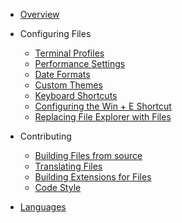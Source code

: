 - [Overview](/)
- Configuring Files
  - [Terminal Profiles](/articles/terminal-profiles.md)
  - [Performance Settings](/articles/performance-settings.md)
  - [Date Formats](/articles/date-formats.md)
  - [Custom Themes](/articles/custom-themes.md)
  - [Keyboard Shortcuts](/articles/keyboard-shortcuts.md)
  - [Configuring the Win + E Shortcut](/articles/configure-win-e.md)
  - [Replacing File Explorer with Files](/articles/replace-file-explorer.md)

- Contributing

  - [Building Files from source](/articles/building-source.md)
  - [Translating Files](/articles/translating-files.md)
  - [Building Extensions for Files](/articles/building-extensions.md)
  - [Code Style](/articles/code-style.md)

- [Languages](/articles/languages.md)
